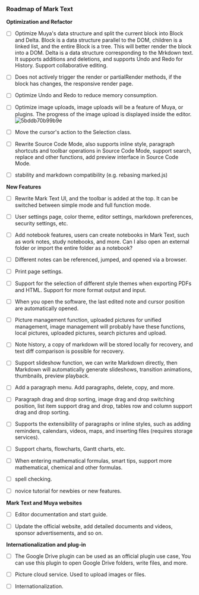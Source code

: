 ### Roadmap of Mark Text

**Optimization and Refactor**

- [ ] Optimize Muya's data structure and split the current block into Block and Delta. Block is a data structure parallel to the DOM, children is a linked list, and the entire Block is a tree. This will better render the block into a DOM. Delta is a data structure corresponding to the Mrkdown text. It supports additions and deletions, and supports Undo and Redo for History. Support collaborative editing.

- [ ] Does not actively trigger the render or partialRender methods, if the block has changes, the responsive render page.

- [ ] Optimize Undo and Redo to reduce memory consumption.

- [ ] Optimize image uploads, image uploads will be a feature of Muya, or plugins. The progress of the image upload is displayed inside the editor.![5bddb70b99b9e](https://i.loli.net/2018/11/03/5bddb70b99b9e.jpg)

- [ ] Move the cursor's action to the Selection class.

- [ ] Rewrite Source Code Mode, also supports inline style, paragraph shortcuts and toolbar operations in Source Code Mode, support search, replace and other functions, add preview interface in Source Code Mode.

- [ ] stability and markdown compatibility (e.g. rebasing marked.js)

**New Features**

- [ ] Rewrite Mark Text UI, and the toolbar is added at the top. It can be switched between simple mode and full function mode.

- [ ] User settings page, color theme, editor settings, markdown preferences, security settings, etc.

- [ ] Add notebook features, users can create notebooks in Mark Text, such as work notes, study notebooks, and more. Can I also open an external folder or import the entire folder as a notebook?

- [ ] Different notes can be referenced, jumped, and opened via a browser.

- [ ] Print page settings.

- [ ] Support for the selection of different style themes when exporting PDFs and HTML. Support for more format output and input.

- [ ] When you open the software, the last edited note and cursor position are automatically opened.

- [ ] Picture management function, uploaded pictures for unified management, image management will probably have these functions, local pictures, uploaded pictures, search pictures and upload.

- [ ] Note history, a copy of markdown will be stored locally for recovery, and text diff comparison is possible for recovery.

- [ ] Support slideshow function, we can write Markdown directly, then Markdown will automatically generate slideshows, transition animations, thumbnails, preview playback.

- [ ] Add a paragraph menu. Add paragraphs, delete, copy, and more.

- [ ] Paragraph drag and drop sorting, image drag and drop switching position, list item support drag and drop, tables row and column support drag and drop sorting.

- [ ] Supports the extensibility of paragraphs or inline styles, such as adding reminders, calendars, videos, maps, and inserting files (requires storage services).

- [ ] Support charts, flowcharts, Gantt charts, etc.

- [ ] When entering mathematical formulas, smart tips, support more mathematical, chemical and other formulas.

- [ ] spell checking.

- [ ] novice tutorial for newbies or new features.

**Mark Text and Muya websites**

- [ ] Editor documentation and start guide.

- [ ] Update the official website, add detailed documents and videos, sponsor advertisements, and so on.

**Internationalization and plug-in**

- [ ] The Google Drive plugin can be used as an official plugin use case, You can use this plugin to open Google Drive folders, write files, and more.

- [ ] Picture cloud service. Used to upload images or files.

- [ ] Internationalization.
